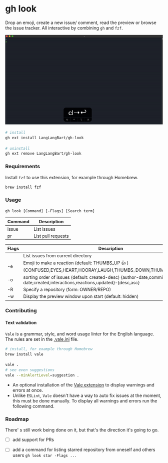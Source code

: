 # gh look
Drop an emoji, create a new issue/ comment, read the preview or browse the issue tracker. All interactive by combining `gh` and `fzf`.

![](https://raw.githubusercontent.com/LangLangBart/ImagePool/eff1b17b31ce05c60023bcbb59b61d1727eee7b8/storage/18_Sep_22_at_07_06_03_emoji.gif)

```zsh
# install
gh ext install LangLangBart/gh-look

# uninstall
gh ext remove LangLangBart/gh-look
```

### Requirements
Install `fzf` to use this extension, for example through Homebrew.

```zsh
brew install fzf
```

### Usage

```
gh look [Command] [-Flags] [Search term]
```

| Command | Description        |
| ------- | ------------------ |
| issue   | List issues        |
| pr      | List pull requests |

| Flags  | Description                                                                                                                    |
| ------ | ------------------------------------------------------------------------------------------------------------------------------ |
| <none> | List issues from current directory                                                                                             |
| -e     | Emoji to make a reaction (default: THUMBS_UP 👍 ) {CONFUSED,EYES,HEART,HOORAY,LAUGH,THUMBS_DOWN,THUMBS_UP,ROCKET}              |
| -o     | sorting order of issues (default: created-desc) {author-date,committer-date,created,interactions,reactions,updated}-{desc,asc} |
| -R     | Specify a repository (form: OWNER/REPO)                                                                                              |
| -w     | Display the preview window upon start (default: hidden)                                                                        |

### Contributing

#### Text validation
`Vale` is a grammar, style, and word usage linter for the English language. The rules are set in the [.vale.ini](../.vale.ini) file.

```zsh
# install, for example through Homebrew
brew install vale

vale .
# see even suggestions
vale --minAlertLevel=suggestion .
```

* An optional installation of the [Vale extension](https://marketplace.visualstudio.com/items?itemName=errata-ai.vale-server) to display warnings and errors at once.
* Unlike `ESLint`, `Vale` doesn't have a way to auto fix issues at the moment, this must be done manually. To display all warnings and errors run the following command.

### Roadmap
There' s still work being done on it, but that's the direction it's going to go.
- [ ] add support for PRs
- [ ] add a command for listing starred repository from oneself and others users  `gh look star -Flags ...`

